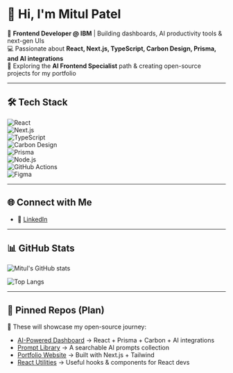 # 👋 Hi, I'm Mitul Patel  

🚀 **Frontend Developer @ IBM** | Building dashboards, AI productivity tools & next-gen UIs  
💻 Passionate about **React, Next.js, TypeScript, Carbon Design, Prisma, and AI integrations**  
🎯 Exploring the **AI Frontend Specialist** path & creating open-source projects for my portfolio  

---

## 🛠️ Tech Stack  

![React](https://img.shields.io/badge/React-20232A?style=for-the-badge&logo=react)  
![Next.js](https://img.shields.io/badge/Next.js-000000?style=for-the-badge&logo=nextdotjs)  
![TypeScript](https://img.shields.io/badge/TypeScript-007ACC?style=for-the-badge&logo=typescript)  
![Carbon Design](https://img.shields.io/badge/Carbon%20Design-000?style=for-the-badge&logo=ibm)  
![Prisma](https://img.shields.io/badge/Prisma-2D3748?style=for-the-badge&logo=prisma)  
![Node.js](https://img.shields.io/badge/Node.js-339933?style=for-the-badge&logo=nodedotjs)  
![GitHub Actions](https://img.shields.io/badge/GitHub%20Actions-2088FF?style=for-the-badge&logo=githubactions)  
![Figma](https://img.shields.io/badge/Figma-F24E1E?style=for-the-badge&logo=figma)  

---

## 🌐 Connect with Me  

- 💼 [LinkedIn](https://www.linkedin.com/in/mvpattel/)   

---

## 📊 GitHub Stats  

![Mitul's GitHub stats](https://github-readme-stats.vercel.app/api?username=mvpattel&show_icons=true&theme=radical)  

![Top Langs](https://github-readme-stats.vercel.app/api/top-langs/?username=mvpattel&layout=compact&theme=radical)  

---

## 📌 Pinned Repos (Plan)  

🔹 These will showcase my open-source journey:  

- [AI-Powered Dashboard](https://github.com/mvpattel/ai-dashboard) → React + Prisma + Carbon + AI integrations  
- [Prompt Library](https://github.com/mvpattel/prompt-library) → A searchable AI prompts collection  
- [Portfolio Website](https://github.com/mvpattel/portfolio) → Built with Next.js + Tailwind  
- [React Utilities](https://github.com/mvpattel/react-utils) → Useful hooks & components for React devs  



